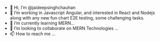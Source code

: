- 👋 Hi, I’m @jaideepsinghchauhan
- 👀 I’m working in Javascript Angular, and interested in React and Nodejs along with any new fun chart E2E testing, some challenging tasks.
- 🌱 I’m currently learning MERN...
- 💞️ I’m looking to collaborate on MERN Technologies ...
- 📫 How to reach me ...

<!---
jaideepsinghchauhan/jaideepsinghchauhan is a ✨ special ✨ repository because its `README.md` (this file) appears on your GitHub profile.
You can click the Preview link to take a look at your changes.
--->
